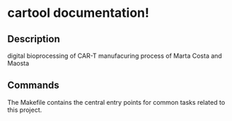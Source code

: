 # cartool documentation!

## Description

digital bioprocessing of CAR-T manufacuring process of Marta Costa and Maosta

## Commands

The Makefile contains the central entry points for common tasks related to this project.

